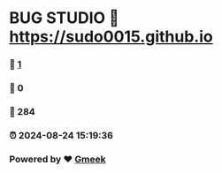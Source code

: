 # BUG STUDIO :link: https://sudo0015.github.io 
### :page_facing_up: [1](https://sudo0015.github.io/tag.html) 
### :speech_balloon: 0 
### :hibiscus: 284 
### :alarm_clock: 2024-08-24 15:19:36 
### Powered by :heart: [Gmeek](https://github.com/Meekdai/Gmeek)
